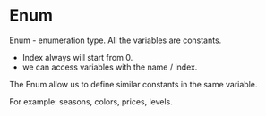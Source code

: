# Enum

Enum - enumeration type. All the variables are constants.

- Index always will start from 0.
- we can access variables with the name / index.

The Enum allow us to define similar constants in the same variable.

For example: seasons, colors, prices, levels.
